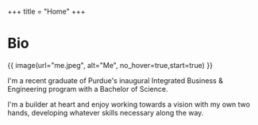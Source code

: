 +++
title = "Home"
+++

# Bio


{{ image(url="me.jpeg", alt="Me", no_hover=true,start=true) }}

I'm a recent graduate of Purdue's inaugural Integrated Business & Engineering program with a Bachelor of Science.

I'm a builder at heart and enjoy working towards a vision with my own two hands, developing whatever skills necessary along the way.

